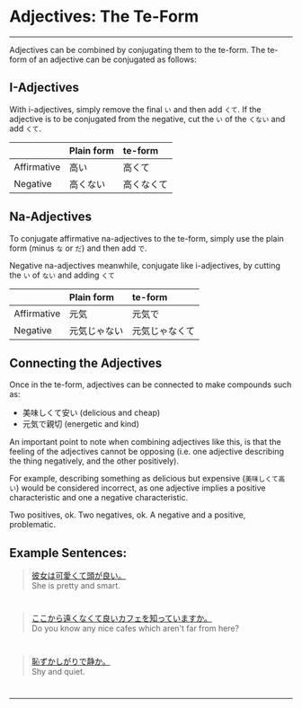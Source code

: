 # Adjectives: The Te-Form
 ---
Adjectives can be combined by conjugating them to the te-form. The te-form of an adjective can be conjugated as follows:

## I-Adjectives
With i-adjectives, simply remove the final `い` and then add `くて`. If the adjective is to be conjugated from the negative, cut the `い` of the `くない` and add `くて`.

||Plain form|te-form|
|:--|:--|:--|
|Affirmative|高い|高くて|
|Negative|高くない|高くなくて|

## Na-Adjectives
To conjugate affirmative na-adjectives to the te-form, simply use the plain form (minus `な` or `だ`) and then add `で`.

Negative na-adjectives meanwhile, conjugate like i-adjectives, by cutting the `い` of `ない` and adding `くて`

||Plain form|te-form|
|:--|:--|:--|
|Affirmative|元気|元気で|
|Negative|元気じゃない|元気じゃなくて|

## Connecting the Adjectives
Once in the te-form, adjectives can be connected to make compounds such as:
* 美味しくて安い (delicious and cheap)
* 元気で親切 (energetic and kind)

An important point to note when combining adjectives like this, is that the feeling of the adjectives cannot be opposing (i.e. one adjective describing the thing negatively, and the other positively). 

For example, describing something as delicious but expensive (`美味しくて高い`) would be considered incorrect, as one adjective implies a positive characteristic and one a negative characteristic. 

Two positives, ok. Two negatives, ok. A negative and a positive, problematic.

## Example Sentences: 
> [彼女は可愛くて頭が良い。]()  
> She is pretty and smart.

#


> [ここから遠くなくて良いカフェを知っていますか。]()  
> Do you know any nice cafes which aren't far from here?

#


> [恥ずかしがりで静か。]()  
> Shy and quiet.

#



 ---
